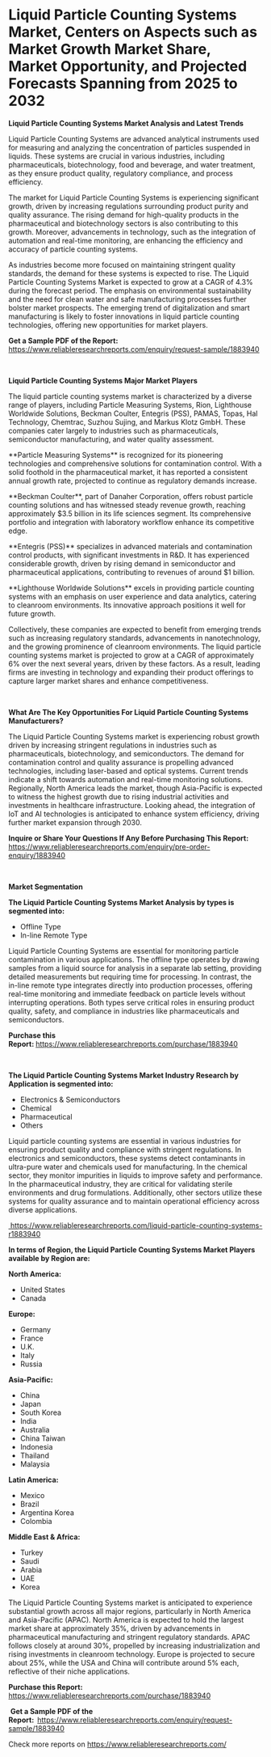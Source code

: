 <p><h1>Liquid Particle Counting Systems Market, Centers on Aspects such as Market Growth Market Share, Market Opportunity, and Projected Forecasts Spanning from 2025 to 2032</h1></p><p><strong>Liquid Particle Counting Systems Market Analysis and Latest Trends</strong></p>
<p><p>Liquid Particle Counting Systems are advanced analytical instruments used for measuring and analyzing the concentration of particles suspended in liquids. These systems are crucial in various industries, including pharmaceuticals, biotechnology, food and beverage, and water treatment, as they ensure product quality, regulatory compliance, and process efficiency. </p><p>The market for Liquid Particle Counting Systems is experiencing significant growth, driven by increasing regulations surrounding product purity and quality assurance. The rising demand for high-quality products in the pharmaceutical and biotechnology sectors is also contributing to this growth. Moreover, advancements in technology, such as the integration of automation and real-time monitoring, are enhancing the efficiency and accuracy of particle counting systems.</p><p>As industries become more focused on maintaining stringent quality standards, the demand for these systems is expected to rise. The Liquid Particle Counting Systems Market is expected to grow at a CAGR of 4.3% during the forecast period. The emphasis on environmental sustainability and the need for clean water and safe manufacturing processes further bolster market prospects. The emerging trend of digitalization and smart manufacturing is likely to foster innovations in liquid particle counting technologies, offering new opportunities for market players.</p></p>
<p><strong>Get a Sample PDF of the Report:&nbsp;</strong> <a href="https://www.reliableresearchreports.com/enquiry/request-sample/1883940?utm_campaign=2207&utm_medium=2&utm_source=Github&utm_content=ia&utm_term=01032025&utm_id=liquid-particle-counting-systems">https://www.reliableresearchreports.com/enquiry/request-sample/1883940</a></p>
<p>&nbsp;</p>
<p><strong>Liquid Particle Counting Systems Major Market Players</strong></p>
<p><p>The liquid particle counting systems market is characterized by a diverse range of players, including Particle Measuring Systems, Rion, Lighthouse Worldwide Solutions, Beckman Coulter, Entegris (PSS), PAMAS, Topas, Hal Technology, Chemtrac, Suzhou Sujing, and Markus Klotz GmbH. These companies cater largely to industries such as pharmaceuticals, semiconductor manufacturing, and water quality assessment.</p><p>**Particle Measuring Systems** is recognized for its pioneering technologies and comprehensive solutions for contamination control. With a solid foothold in the pharmaceutical market, it has reported a consistent annual growth rate, projected to continue as regulatory demands increase.</p><p>**Beckman Coulter**, part of Danaher Corporation, offers robust particle counting solutions and has witnessed steady revenue growth, reaching approximately $3.5 billion in its life sciences segment. Its comprehensive portfolio and integration with laboratory workflow enhance its competitive edge.</p><p>**Entegris (PSS)** specializes in advanced materials and contamination control products, with significant investments in R&D. It has experienced considerable growth, driven by rising demand in semiconductor and pharmaceutical applications, contributing to revenues of around $1 billion.</p><p>**Lighthouse Worldwide Solutions** excels in providing particle counting systems with an emphasis on user experience and data analytics, catering to cleanroom environments. Its innovative approach positions it well for future growth.</p><p>Collectively, these companies are expected to benefit from emerging trends such as increasing regulatory standards, advancements in nanotechnology, and the growing prominence of cleanroom environments. The liquid particle counting systems market is projected to grow at a CAGR of approximately 6% over the next several years, driven by these factors. As a result, leading firms are investing in technology and expanding their product offerings to capture larger market shares and enhance competitiveness.</p></p>
<p>&nbsp;</p>
<p><strong>What Are The Key Opportunities For Liquid Particle Counting Systems Manufacturers?</strong></p>
<p><p>The Liquid Particle Counting Systems market is experiencing robust growth driven by increasing stringent regulations in industries such as pharmaceuticals, biotechnology, and semiconductors. The demand for contamination control and quality assurance is propelling advanced technologies, including laser-based and optical systems. Current trends indicate a shift towards automation and real-time monitoring solutions. Regionally, North America leads the market, though Asia-Pacific is expected to witness the highest growth due to rising industrial activities and investments in healthcare infrastructure. Looking ahead, the integration of IoT and AI technologies is anticipated to enhance system efficiency, driving further market expansion through 2030.</p></p>
<p><strong>Inquire or Share Your Questions If Any Before Purchasing This Report:</strong> <a href="https://www.reliableresearchreports.com/enquiry/pre-order-enquiry/1883940?utm_campaign=2207&utm_medium=2&utm_source=Github&utm_content=ia&utm_term=01032025&utm_id=liquid-particle-counting-systems">https://www.reliableresearchreports.com/enquiry/pre-order-enquiry/1883940</a></p>
<p>&nbsp;</p>
<p><strong>Market Segmentation</strong></p>
<p><strong>The Liquid Particle Counting Systems Market Analysis by types is segmented into:</strong></p>
<p><ul><li>Offline Type</li><li>In-line Remote Type</li></ul></p>
<p><p>Liquid Particle Counting Systems are essential for monitoring particle contamination in various applications. The offline type operates by drawing samples from a liquid source for analysis in a separate lab setting, providing detailed measurements but requiring time for processing. In contrast, the in-line remote type integrates directly into production processes, offering real-time monitoring and immediate feedback on particle levels without interrupting operations. Both types serve critical roles in ensuring product quality, safety, and compliance in industries like pharmaceuticals and semiconductors.</p></p>
<p><strong>Purchase this Report:&nbsp;</strong><a href="https://www.reliableresearchreports.com/purchase/1883940?utm_campaign=2207&utm_medium=2&utm_source=Github&utm_content=ia&utm_term=01032025&utm_id=liquid-particle-counting-systems">https://www.reliableresearchreports.com/purchase/1883940</a></p>
<p>&nbsp;</p>
<p><strong>The Liquid Particle Counting Systems Market Industry Research by Application is segmented into:</strong></p>
<p><ul><li>Electronics & Semiconductors</li><li>Chemical</li><li>Pharmaceutical</li><li>Others</li></ul></p>
<p><p>Liquid particle counting systems are essential in various industries for ensuring product quality and compliance with stringent regulations. In electronics and semiconductors, these systems detect contaminants in ultra-pure water and chemicals used for manufacturing. In the chemical sector, they monitor impurities in liquids to improve safety and performance. In the pharmaceutical industry, they are critical for validating sterile environments and drug formulations. Additionally, other sectors utilize these systems for quality assurance and to maintain operational efficiency across diverse applications.</p></p>
<p><a href="https://www.reliableresearchreports.com/liquid-particle-counting-systems-r1883940?utm_campaign=2207&utm_medium=2&utm_source=Github&utm_content=ia&utm_term=01032025&utm_id=liquid-particle-counting-systems">&nbsp;https://www.reliableresearchreports.com/liquid-particle-counting-systems-r1883940</a></p>
<p><strong>In terms of Region, the Liquid Particle Counting Systems Market Players available by Region are:</strong></p>
<p>
    <p> <strong> North America: </strong>
        <ul>
            <li>United States</li>
            <li>Canada</li>
        </ul>
        </p> 
    <p> <strong> Europe: </strong>
        <ul>
            <li>Germany</li>
            <li>France</li>
            <li>U.K.</li>
            <li>Italy</li>
            <li>Russia</li>
        </ul>
        </p> 
    <p> <strong> Asia-Pacific: </strong>
        <ul>
            <li>China</li>
            <li>Japan</li>
            <li>South Korea</li>
            <li>India</li>
            <li>Australia</li>
            <li>China Taiwan</li>
            <li>Indonesia</li>
            <li>Thailand</li>
            <li>Malaysia</li>
        </ul>
        </p> 
    <p> <strong> Latin America: </strong>
        <ul>
            <li>Mexico</li>
            <li>Brazil</li>
            <li>Argentina Korea</li>
            <li>Colombia</li>
        </ul>
        </p> 
    <p> <strong> Middle East & Africa: </strong>
        <ul>
            <li>Turkey</li>
            <li>Saudi</li>
            <li>Arabia</li>
            <li>UAE</li>
            <li>Korea</li>
        </ul>
    </p>
    </p>
<p><p>The Liquid Particle Counting Systems market is anticipated to experience substantial growth across all major regions, particularly in North America and Asia-Pacific (APAC). North America is expected to hold the largest market share at approximately 35%, driven by advancements in pharmaceutical manufacturing and stringent regulatory standards. APAC follows closely at around 30%, propelled by increasing industrialization and rising investments in cleanroom technology. Europe is projected to secure about 25%, while the USA and China will contribute around 5% each, reflective of their niche applications.</p></p>
<p><strong>Purchase this Report: </strong><a href="https://www.reliableresearchreports.com/purchase/1883940?utm_campaign=2207&utm_medium=2&utm_source=Github&utm_content=ia&utm_term=01032025&utm_id=liquid-particle-counting-systems">https://www.reliableresearchreports.com/purchase/1883940</a></p>
<p>&nbsp;<strong>Get a Sample PDF of the Report:&nbsp;&nbsp;</strong><a href="https://www.reliableresearchreports.com/enquiry/request-sample/1883940?utm_campaign=2207&utm_medium=2&utm_source=Github&utm_content=ia&utm_term=01032025&utm_id=liquid-particle-counting-systems">https://www.reliableresearchreports.com/enquiry/request-sample/1883940</a></p>
<p><strong></strong></p>
<p>Check more reports on <a href="https://www.reliableresearchreports.com/?utm_campaign=2207&utm_medium=2&utm_source=Github&utm_content=ia&utm_term=01032025&utm_id=liquid-particle-counting-systems">https://www.reliableresearchreports.com/</a></p>